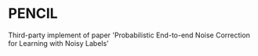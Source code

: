 # PENCIL
Third-party implement of paper 'Probabilistic End-to-end Noise Correction for Learning with Noisy Labels'

